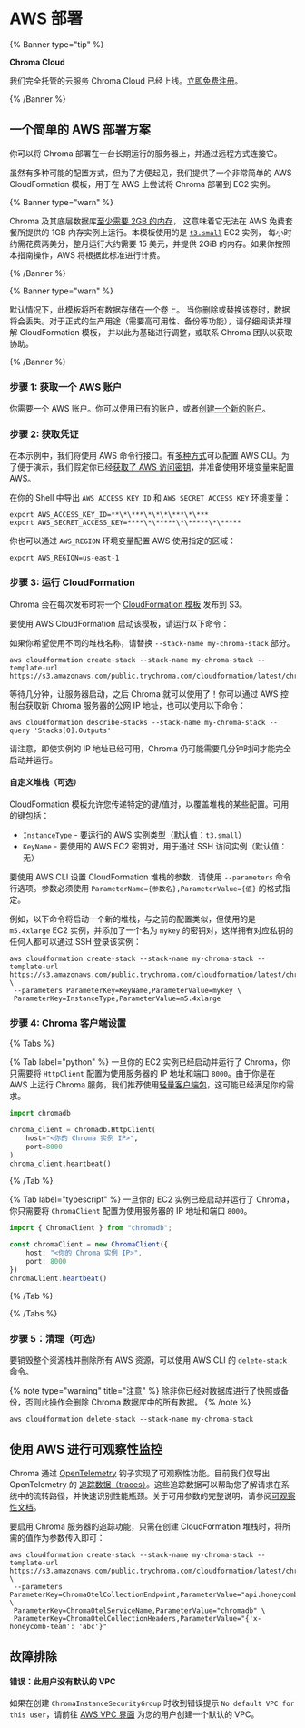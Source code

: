 # AWS 部署

{% Banner type="tip" %}

**Chroma Cloud**

我们完全托管的云服务 Chroma Cloud 已经上线。[立即免费注册](https://trychroma.com/signup)。

{% /Banner %}

## 一个简单的 AWS 部署方案

你可以将 Chroma 部署在一台长期运行的服务器上，并通过远程方式连接它。

虽然有多种可能的配置方式，但为了方便起见，我们提供了一个非常简单的 AWS CloudFormation 模板，用于在 AWS 上尝试将 Chroma 部署到 EC2 实例。

{% Banner type="warn" %}

Chroma 及其底层数据库[至少需要 2GB 的内存](./performance#results-summary)，
这意味着它无法在 AWS 免费套餐所提供的 1GB 内存实例上运行。本模板使用的是 [`t3.small`](https://aws.amazon.com/ec2/instance-types/t3/#Product%20Details) EC2 实例，
每小时约需花费两美分，整月运行大约需要 15 美元，并提供 2GiB 的内存。如果你按照本指南操作，AWS 将根据此标准进行计费。

{% /Banner %}

{% Banner type="warn"  %}

默认情况下，此模板将所有数据存储在一个卷上。
当你删除或替换该卷时，数据将会丢失。对于正式的生产用途（需要高可用性、备份等功能），请仔细阅读并理解 CloudFormation 模板，
并以此为基础进行调整，或联系 Chroma 团队以获取协助。

{% /Banner %}

### 步骤 1: 获取一个 AWS 账户

你需要一个 AWS 账户。你可以使用已有的账户，或者[创建一个新的账户](https://aws.amazon.com)。

### 步骤 2: 获取凭证

在本示例中，我们将使用 AWS 命令行接口。有[多种方式](https://docs.aws.amazon.com/cli/latest/userguide/getting-started-prereqs.html)可以配置 AWS CLI。为了便于演示，我们假定你已经[获取了 AWS 访问密钥](https://docs.aws.amazon.com/IAM/latest/UserGuide/id_credentials_access-keys.html)，并准备使用环境变量来配置 AWS。

在你的 Shell 中导出 `AWS_ACCESS_KEY_ID` 和 `AWS_SECRET_ACCESS_KEY` 环境变量：

```terminal
export AWS_ACCESS_KEY_ID=**\*\***\*\*\*\***\*\***
export AWS_SECRET_ACCESS_KEY=****\*\*****\*\*****\*\*****
```

你也可以通过 `AWS_REGION` 环境变量配置 AWS 使用指定的区域：

```terminal
export AWS_REGION=us-east-1
```

### 步骤 3: 运行 CloudFormation

Chroma 会在每次发布时将一个 [CloudFormation 模板](https://s3.amazonaws.com/public.trychroma.com/cloudformation/latest/chroma.cf.json) 发布到 S3。

要使用 AWS CloudFormation 启动该模板，请运行以下命令：

如果你希望使用不同的堆栈名称，请替换 `--stack-name my-chroma-stack` 部分。

```terminal
aws cloudformation create-stack --stack-name my-chroma-stack --template-url https://s3.amazonaws.com/public.trychroma.com/cloudformation/latest/chroma.cf.json
```

等待几分钟，让服务器启动，之后 Chroma 就可以使用了！你可以通过 AWS 控制台获取新 Chroma 服务器的公网 IP 地址，也可以使用以下命令：

```terminal
aws cloudformation describe-stacks --stack-name my-chroma-stack --query 'Stacks[0].Outputs'
```

请注意，即使实例的 IP 地址已经可用，Chroma 仍可能需要几分钟时间才能完全启动并运行。

#### 自定义堆栈（可选）

CloudFormation 模板允许您传递特定的键/值对，以覆盖堆栈的某些配置。可用的键包括：

- `InstanceType` - 要运行的 AWS 实例类型（默认值：`t3.small`）
- `KeyName` - 要使用的 AWS EC2 密钥对，用于通过 SSH 访问实例（默认值：无）

要使用 AWS CLI 设置 CloudFormation 堆栈的参数，请使用 `--parameters` 命令行选项。参数必须使用 `ParameterName={参数名},ParameterValue={值}` 的格式指定。

例如，以下命令将启动一个新的堆栈，与之前的配置类似，但使用的是 `m5.4xlarge` EC2 实例，并添加了一个名为 `mykey` 的密钥对，这样拥有对应私钥的任何人都可以通过 SSH 登录该实例：

```terminal
aws cloudformation create-stack --stack-name my-chroma-stack --template-url https://s3.amazonaws.com/public.trychroma.com/cloudformation/latest/chroma.cf.json \
 --parameters ParameterKey=KeyName,ParameterValue=mykey \
 ParameterKey=InstanceType,ParameterValue=m5.4xlarge
```

### 步骤 4: Chroma 客户端设置

{% Tabs %}

{% Tab label="python" %}
一旦你的 EC2 实例已经启动并运行了 Chroma，你只需要将 `HttpClient` 配置为使用服务器的 IP 地址和端口 `8000`。由于你是在 AWS 上运行 Chroma 服务，我们推荐使用[轻量客户端包](./python-thin-client)，这可能已经满足你的需求。

```python
import chromadb

chroma_client = chromadb.HttpClient(
    host="<你的 Chroma 实例 IP>",
    port=8000
)
chroma_client.heartbeat()
```
{% /Tab %}

{% Tab label="typescript" %}
一旦你的 EC2 实例已经启动并运行了 Chroma，你只需要将 `ChromaClient` 配置为使用服务器的 IP 地址和端口 `8000`。

```typescript
import { ChromaClient } from "chromadb";

const chromaClient = new ChromaClient({
    host: "<你的 Chroma 实例 IP>",
    port: 8000
})
chromaClient.heartbeat()
```
{% /Tab %}

{% /Tabs %}

### 步骤 5：清理（可选）

要销毁整个资源栈并删除所有 AWS 资源，可以使用 AWS CLI 的 `delete-stack` 命令。

{% note type="warning" title="注意" %}
除非你已经对数据库进行了快照或备份，否则此操作会删除 Chroma 数据库中的所有数据。
{% /note %}

```terminal
aws cloudformation delete-stack --stack-name my-chroma-stack
```

## 使用 AWS 进行可观察性监控

Chroma 通过 [OpenTelemetry](https://opentelemetry.io/) 钩子实现了可观察性功能。目前我们仅导出 OpenTelemetry 的 [追踪数据（traces）](https://opentelemetry.io/docs/concepts/signals/traces/)。这些追踪数据可以帮助您了解请求在系统中的流转路径，并快速识别性能瓶颈。关于可用参数的完整说明，请参阅[可观察性文档](../administration/observability)。

要启用 Chroma 服务器的追踪功能，只需在创建 CloudFormation 堆栈时，将所需的值作为参数传入即可：

```terminal
aws cloudformation create-stack --stack-name my-chroma-stack --template-url https://s3.amazonaws.com/public.trychroma.com/cloudformation/latest/chroma.cf.json \
 --parameters ParameterKey=ChromaOtelCollectionEndpoint,ParameterValue="api.honeycomb.com" \
 ParameterKey=ChromaOtelServiceName,ParameterValue="chromadb" \
 ParameterKey=ChromaOtelCollectionHeaders,ParameterValue="{'x-honeycomb-team': 'abc'}"
```

## 故障排除

#### 错误：此用户没有默认的 VPC

如果在创建 `ChromaInstanceSecurityGroup` 时收到错误提示 `No default VPC for this user`，请前往 [AWS VPC 界面](https://us-east-1.console.aws.amazon.com/vpc/home?region=us-east-1#vpcs) 为您的用户创建一个默认的 VPC。